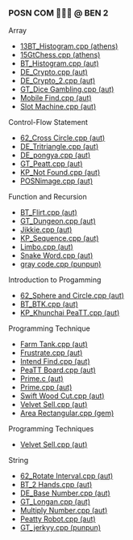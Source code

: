 ### POSN COM 🤑🤑🤑 @ BEN 2

Array
- [13BT_Histogram.cpp (athens)](athens/Array/13BT_Histogram.cpp)
- [15GtChess.cpp (athens)](athens/Array/15GtChess.cpp)
- [BT_Histogram.cpp (aut)](aut/Array/BT_Histogram.cpp)
- [DE_Crypto.cpp (aut)](aut/Array/DE_Crypto.cpp)
- [DE_Crypto_2.cpp (aut)](aut/Array/DE_Crypto_2.cpp)
- [GT_Dice Gambling.cpp (aut)](aut/Array/GT_Dice%20Gambling.cpp)
- [Mobile Find.cpp (aut)](aut/Array/Mobile%20Find.cpp)
- [Slot Machine.cpp (aut)](aut/Array/Slot%20Machine.cpp)

Control-Flow Statement
- [62_Cross Circle.cpp (aut)](aut/Control-Flow%20Statement/62_Cross%20Circle.cpp)
- [DE_Tritriangle.cpp (aut)](aut/Control-Flow%20Statement/DE_Tritriangle.cpp)
- [DE_pongya.cpp (aut)](aut/Control-Flow%20Statement/DE_pongya.cpp)
- [GT_Peatt.cpp (aut)](aut/Control-Flow%20Statement/GT_Peatt.cpp)
- [KP_Not Found.cpp (aut)](aut/Control-Flow%20Statement/KP_Not%20Found.cpp)
- [POSNimage.cpp (aut)](aut/Control-Flow%20Statement/POSNimage.cpp)

Function and Recursion
- [BT_Flirt.cpp (aut)](aut/Function%20and%20Recursion/BT_Flirt.cpp)
- [GT_Dungeon.cpp (aut)](aut/Function%20and%20Recursion/GT_Dungeon.cpp)
- [Jikkie.cpp (aut)](aut/Function%20and%20Recursion/Jikkie.cpp)
- [KP_Sequence.cpp (aut)](aut/Function%20and%20Recursion/KP_Sequence.cpp)
- [Limbo.cpp (aut)](aut/Function%20and%20Recursion/Limbo.cpp)
- [Snake Word.cpp (aut)](aut/Function%20and%20Recursion/Snake%20Word.cpp)
- [gray code.cpp (punpun)](punpun/Function%20and%20Recursion/gray%20code.cpp)

Introduction to Progamming
- [62_Sphere and Circle.cpp (aut)](aut/Introduction%20to%20Progamming/62_Sphere%20and%20Circle.cpp)
- [BT_BTK.cpp (aut)](aut/Introduction%20to%20Progamming/BT_BTK.cpp)
- [KP_Khunchai PeaTT.cpp (aut)](aut/Introduction%20to%20Progamming/KP_Khunchai%20PeaTT.cpp)

Programming Technique
- [Farm Tank.cpp (aut)](aut/Programming%20Technique/Farm%20Tank.cpp)
- [Frustrate.cpp (aut)](aut/Programming%20Technique/Frustrate.cpp)
- [Intend Find.cpp (aut)](aut/Programming%20Technique/Intend%20Find.cpp)
- [PeaTT Board.cpp (aut)](aut/Programming%20Technique/PeaTT%20Board.cpp)
- [Prime.c (aut)](aut/Programming%20Technique/Prime.c)
- [Prime.cpp (aut)](aut/Programming%20Technique/Prime.cpp)
- [Swift Wood Cut.cpp (aut)](aut/Programming%20Technique/Swift%20Wood%20Cut.cpp)
- [Velvet Sell.cpp (aut)](aut/Programming%20Technique/Velvet%20Sell.cpp)
- [Area Rectangular.cpp (gem)](gem/Programming%20Technique/Area%20Rectangular.cpp)

Programming Techniques
- [Velvet Sell.cpp (aut)](aut/Programming%20Techniques/Velvet%20Sell.cpp)

String
- [62_Rotate Interval.cpp (aut)](aut/String/62_Rotate%20Interval.cpp)
- [BT_2 Hands.cpp (aut)](aut/String/BT_2%20Hands.cpp)
- [DE_Base Number.cpp (aut)](aut/String/DE_Base%20Number.cpp)
- [GT_Longan.cpp (aut)](aut/String/GT_Longan.cpp)
- [Multiply Number.cpp (aut)](aut/String/Multiply%20Number.cpp)
- [Peatty Robot.cpp (aut)](aut/String/Peatty%20Robot.cpp)
- [GT_jerkyy.cpp (punpun)](punpun/String/GT_jerkyy.cpp)

